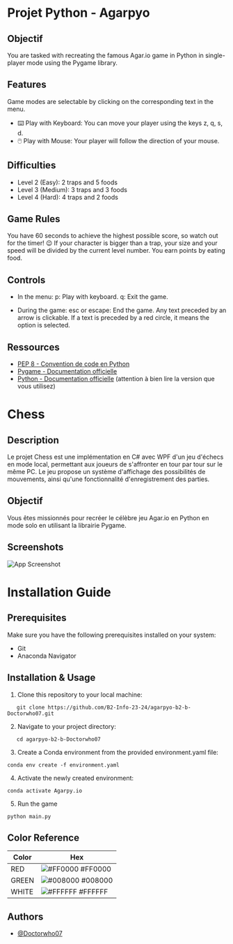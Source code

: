 # Projet Python - Agarpyo

## Objectif

You are tasked with recreating the famous Agar.io game in Python in single-player mode using the Pygame library.

## Features

Game modes are selectable by clicking on the corresponding text in the menu.

- ⌨️ Play with Keyboard: You can move your player using the keys z, q, s, d.
- 🖱️ Play with Mouse: Your player will follow the direction of your mouse.

## Difficulties

- Level 2 (Easy): 2 traps and 5 foods
- Level 3 (Medium): 3 traps and 3 foods
- Level 4 (Hard): 4 traps and 2 foods

## Game Rules

You have 60 seconds to achieve the highest possible score, so watch out for the timer! 😉
If your character is bigger than a trap, your size and your speed will be divided by the current level number.
You earn points by eating food.

## Controls 

- In the menu:
p: Play with keyboard.
q: Exit the game.

- During the game:
esc or escape: End the game.
Any text preceded by an arrow is clickable. If a text is preceded by a red circle, it means the option is selected.

## Ressources

- [PEP 8 - Convention de code en Python](https://peps.python.org/pep-0008/)
- [Pygame - Documentation officielle](https://www.pygame.org/docs/)
- [Python - Documentation officielle](https://docs.python.org/3/) (attention à bien lire la version que vous utilisez)

# Chess

## Description

Le projet Chess est une implémentation en C# avec WPF d'un jeu d'échecs en mode local, permettant aux joueurs de s'affronter en tour par tour sur le même PC. Le jeu propose un système d'affichage des possibilités de mouvements, ainsi qu'une fonctionnalité d'enregistrement des parties.


## Objectif

Vous êtes missionnés pour recréer le célèbre jeu Agar.io en Python en mode solo en utilisant la librairie Pygame.

## Screenshots

![App Screenshot](https://via.placeholder.com/468x300?text=App+Screenshot+Here)


# Installation Guide

## Prerequisites

Make sure you have the following prerequisites installed on your system:

- Git
- Anaconda Navigator

## Installation & Usage

1. Clone this repository to your local machine:

```
   git clone https://github.com/B2-Info-23-24/agarpyo-b2-b-Doctorwho07.git
```

2. Navigate to your project directory:

```
   cd agarpyo-b2-b-Doctorwho07
```

3. Create a Conda environment from the provided environment.yaml file:

```
conda env create -f environment.yaml
```

4. Activate the newly created environment:

```
conda activate Agarpy.io
```

5. Run the game

```
python main.py
```

## Color Reference

| Color             | Hex                                                                |
| ----------------- | ------------------------------------------------------------------ |
| RED | ![#FF0000](https://via.placeholder.com/10/FF0000?text=+) #FF0000 |
| GREEN | ![#008000](https://via.placeholder.com/10/008000?text=+) #008000 |
| WHITE | ![#FFFFFF](https://via.placeholder.com/10/FFFFFF?text=+) #FFFFFF |

## Authors

- [@Doctorwho07](https://github.com/Doctorwho07)

